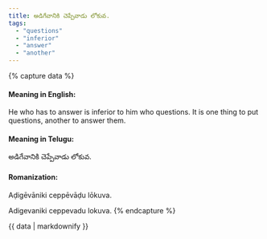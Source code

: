 ```yaml
---
title: అడిగేవానికి చెప్పేవాడు లోకువ.
tags:
  - "questions"
  - "inferior"
  - "answer"
  - "another"
---
```


{% capture data %}
#### Meaning in English:
He who has to answer is inferior to him who questions.
It is one thing to put questions, another to answer them.

#### Meaning in Telugu:
అడిగేవానికి చెప్పేవాడు లోకువ.

#### Romanization:
Aḍigēvāniki ceppēvāḍu lōkuva.

Adigevaniki ceppevadu lokuva.
{% endcapture %}

{{ data | markdownify }}

